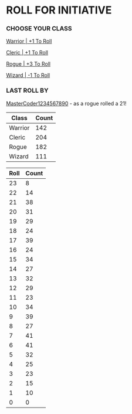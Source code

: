 # ROLL FOR INITIATIVE
### CHOOSE YOUR CLASS

[Warrior | +1 To Roll](https://github.com/benjaminsampica/benjaminsampica/issues/new?title=roll%7Cwarrior&body=Just+click+%27Submit+new+issue%27.)

[Cleric | +1 To Roll](https://github.com/benjaminsampica/benjaminsampica/issues/new?title=roll%7Ccleric&body=Just+click+%27Submit+new+issue%27.)

[Rogue | +3 To Roll](https://github.com/benjaminsampica/benjaminsampica/issues/new?title=roll%7Crogue&body=Just+click+%27Submit+new+issue%27.)

[Wizard | -1 To Roll](https://github.com/benjaminsampica/benjaminsampica/issues/new?title=roll%7Cwizard&body=Just+click+%27Submit+new+issue%27.)
### LAST ROLL BY
[MasterCoder1234567890](https://www.github.com/MasterCoder1234567890) - as a rogue rolled a 21!

|Class|Count|
|-|-|
|Warrior|142|
|Cleric|204|
|Rogue|182|
|Wizard|111|

|Roll|Count|
|-|-|
|23|8
|22|14
|21|38
|20|31
|19|29
|18|24
|17|39
|16|24
|15|34
|14|27
|13|32
|12|29
|11|23
|10|34
|9|39
|8|27
|7|41
|6|41
|5|32
|4|25
|3|23
|2|15
|1|10
|0|0
